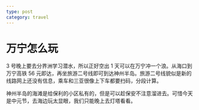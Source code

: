 ```yaml
---
type: post
category: travel
---
```


# 万宁怎么玩

3 号晚上要去分界洲学习潜水，所以正好空出 1 天可以在万宁冲一个浪。从海口到万宁高铁 56 元即达，再坐旅游二号线即可到达神州半岛。旅游二号线貌似是新的线路网上还没有信息，乘车和三亚很像上下车都要扫码，分段计算。

神州半岛的海滩是给保利的小区私有的，但是可以趁保安不注意溜进去。可惜今天是中元节，去海边玩太显眼，我们只能晚上去灯塔看看。
